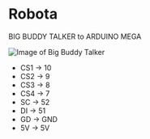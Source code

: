 # Robota

BIG BUDDY TALKER to ARDUINO MEGA

![Image of Big Buddy Talker](https://ksr-ugc.imgix.net/assets/020/613/642/7b7d87b947e14ccb4724ec23a3a6faa6_original.JPG?ixlib=rb-2.1.0&w=680&fit=max&v=1521567363&auto=format&gif-q=50&q=92&s=025b047e9c600af88196c0915e9e32c7)

* CS1 -> 10
* CS2 -> 9
* CS3 -> 8
* CS4 -> 7
* SC  -> 52
* DI  -> 51
* GD  -> GND
* 5V  -> 5V
